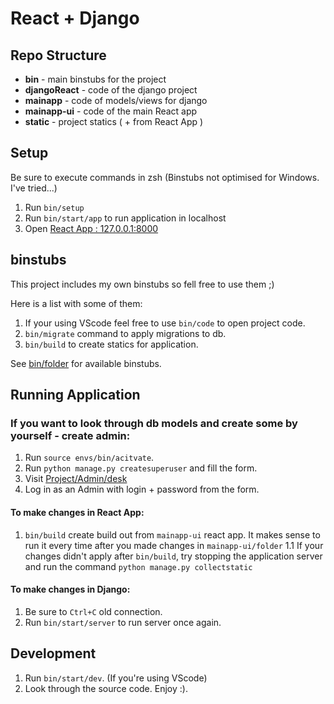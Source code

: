 # React + Django

## Repo Structure

- **bin** - main binstubs for the project
- **djangoReact** - code of the django project
- **mainapp** - code of models/views for django
- **mainapp-ui** - code of the main React app
- **static** - project statics ( + from React App )

## Setup

Be sure to execute commands in zsh (Binstubs not optimised for Windows. I've tried...)

1. Run `bin/setup`
2. Run `bin/start/app` to run application in localhost
3. Open [React App : 127.0.0.1:8000](http://127.0.0.1:8000/)

## binstubs

This project includes my own binstubs so fell free to use them ;)

Here is a list with some of them:

1. If your using VScode feel free to use `bin/code` to open project code.
2. `bin/migrate` command to apply migrations to db.
3. `bin/build` to create statics for application.

See [bin/folder](bin) for available binstubs.

## Running Application

### If you want to look through db models and create some by yourself - create admin:

1. Run `source envs/bin/acitvate`.
2. Run `python manage.py createsuperuser` and fill the form.
3. Visit [Project/Admin/desk](http://127.0.0.1:8000/admin)
4. Log in as an Admin with login + password from the form.

#### To make changes in React App:

1. `bin/build` create build out from `mainapp-ui` react app. It makes sense to run it every time after you made changes in `mainapp-ui/folder`
   1.1 If your changes didn't apply after `bin/build`, try stopping the application server and run the command `python manage.py collectstatic`

#### To make changes in Django:

1. Be sure to `Ctrl+C` old connection.
2. Run `bin/start/server` to run server once again.

## Development

1. Run `bin/start/dev`. (If you're using VScode)
2. Look through the source code. Enjoy :).
